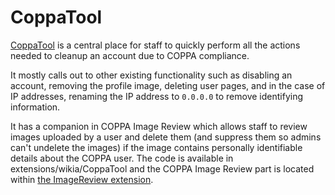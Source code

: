 CoppaTool
=========

[CoppaTool](https://community.wikia.com/wiki/Special:CoppaTool) is a central place for staff to quickly perform all the actions needed to cleanup an account due to COPPA compliance.

It mostly calls out to other existing functionality such as disabling an account, removing the profile image, deleting user pages, and in the case of IP addresses, renaming the IP address to `0.0.0.0` to remove identifying information.

It has a companion in COPPA Image Review which allows staff to review images uploaded by a user and delete them (and suppress them so admins can't undelete the images) if the image contains personally identifiable details about the COPPA user. The code is available in extensions/wikia/CoppaTool and the COPPA Image Review part is located within [the ImageReview extension](https://github.com/Wikia/app/blob/dev/extensions/wikia/ImageReview/CoppaImageReview.setup.php).
